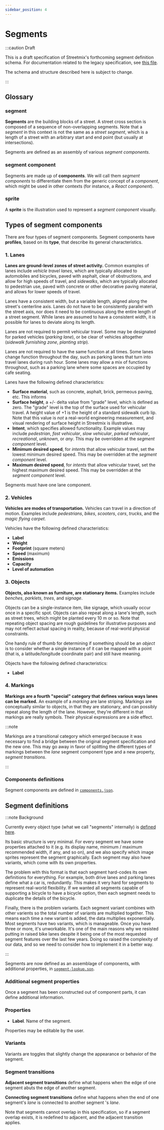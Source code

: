 ```yaml
---
sidebar_position: 4
---
```


# Segments

:::caution Draft

This is a draft specification of Streetmix's forthcoming segment definition schema. For documentation related to the legacy specification, see [this file](https://github.com/streetmix/streetmix/blob/main/client/src/segments/README.md).

The schema and structure described here is subject to change.

:::

## Glossary

### segment

**Segments** are the building blocks of a street. A street cross section is composed of a sequence of non-overlapping segments. Note that a _segment_ in this context is not the same as a _street segment_, which is a length of a street with an arbitrary start and end point (but usually at intersections).

Segments are defined as an assembly of various _segment components_.

### segment component

Segments are made up of **components**. We will call them _segment components_ to differentiate them from the generic concept of a _component_, which might be used in other contexts (for instance, a _React component_).

### sprite

A **sprite** is the illustration used to represent a _segment component_ visually.

## Types of segment components

There are four types of segment components. Segment components have **profiles**, based on its **type**, that describe its general characteristics.

### 1. Lanes

**Lanes are ground-level zones of street activity.** Common examples of lanes include _vehicle travel lanes_, which are typically allocated to automobiles and bicycles, paved with asphalt, clear of obstructions, and allow for high speeds of travel, and _sidewalks_, which are typically allocated to pedestrian use, paved with concrete or other decorative paving material, and allows for lower speeds of travel.

Lanes have a consistent width, but a variable length, aligned along the street's centerline axis. Lanes do not have to be consistently parallel with the street axis, nor does it need to be continuous along the entire length of a street segment. While lanes are assumed to have a consistent width, it is possible for lanes to deviate along its length.

Lanes are not required to permit vehicular travel. Some may be designated for parked vehicles (_parking lane_), or be clear of vehicles altogether (_sidewalk furnishing zone_, _planting strip_).

Lanes are not required to have the same function at all times. Some lanes change function throughout the day, such as parking lanes that turn into travel lanes during rush hour. Some lanes may allow a mix of functions throughout, such as a parking lane where some spaces are occupied by cafe seating.

Lanes have the following defined characteristics:

- **Surface material**, such as concrete, asphalt, brick, permeous paving, etc. This informs
- **Surface height**, a +/- delta value from "grade" level, which is defined as zero. The "grade" level is the top of the surface used for vehicular travel. A height value of +1 is the height of a standard sidewalk curb lip. Note that this value is _not_ a real-world engineering measurement, and visual rendering of surface height in Streetmix is illustrative.
- **Intent**, which specifies allowed functionality. Example values may include _pedestrian_, _fast vehicular_, _slow vehicular_, _parked vehicular_, _recreational_, _unknown_, or _any_. This may be overridden at the _segment component_ level.
- **Minimum desired speed**, for _intents_ that allow vehicular travel, set the lowest minimum desired speed. This may be overridden at the _segment component_ level.
- **Maximum desired speed**, for _intents_ that allow vehicular travel, set the highest maximum desired speed. This may be overridden at the _segment component_ level.

Segments must have one lane component.

### 2. Vehicles

**Vehicles are modes of transportation.** Vehicles can travel in a direction of motion. Examples include _pedestrians_, _bikes_, _scooters_, _cars_, _trucks_, and the _magic flying carpet_.

Vehicles have the following defined characteristics:

- **Label**
- **Weight**
- **Footprint** (square meters)
- **Speed** (maximum)
- **Emissions**
- **Capacity**
- **Level of automation**

### 3. Objects

**Objects, also known as furniture, are stationary items.** Examples include _benches_, _parklets_, _trees_, and _signage_.

Objects can be a single-instance item, like signage, which usually occur once in a specific spot. Objects can also repeat along a lane's length, such as street trees, which might be planted every 10 m or so. Note that repeating object spacing are rough guidelines for illustrative purposes and may not reflect actual spacing in reality, because of real-world physical constraints.

One handy rule of thumb for determining if something should be an _object_ is to consider whether a single instance of it can be mapped with a point (that is, a latitude/longitude coordinate pair) and still have meaning.

Objects have the following defined characteristics:

- **Label**

### 4. Markings

**Markings are a fourth "special" category that defines various ways lanes can be marked.** An example of a _marking_ are lane striping. Markings are conceptually similar to objects, in that they are stationary, and can possibly repeat along the length of the lane. However, they're different in that markings are really symbols. Their physical expressions are a side effect.

:::note

Markings are a transitional category which emerged because it was necessary to find a bridge between the original segment specification and the new one. This may go away in favor of splitting the different types of markings between the _lane_ segment component type and a new property, _segment transitions_.

:::

### Components definitions

Segment components are defined in [`components.json`](https://github.com/streetmix/streetmix/blob/main/client/src/segments/components.json).

## Segment definitions

:::note Background

Currently every object type (what we call "segments" internally) is [defined here](https://github.com/streetmix/streetmix/blob/main/client/src/segments/segment-lookup.json).

Its basic structure is very minimal. For every segment we have some properties attached to it (e.g. its display name, minimum / maximum recommended width, if any, and so on), and we also specify which image sprites represent the segment graphically. Each segment may also have variants, which come with its own properties.

The problem with this format is that each segment hard-codes its own definitions for everything. For example, both drive lanes and parking lanes define what a car is, redundantly. This makes it very hard for segments to represent real-world flexibility. If we wanted all segments capable of supporting a bicycle to have a bicycle option, then each segment needs to duplicate the details of the bicycle.

Finally, there is the problem variants. Each segment variant combines with other varients so the total number of variants are multiplied together. This means each time a new variant is added, the data multiplies exponentially. Most segments have two variants, which is manageable. Once you have three or more, it's unworkable. It's one of the main reasons why we resisted putting in raised bike lanes despite it being one of the most requested segment features over the last few years. Doing so raised the complexity of our data, and so we need to consider how to implement it in a better way.

:::

Segments are now defined as an assemblage of components, with additional properties, in [`segment-lookup.son`](https://github.com/streetmix/streetmix/blob/main/client/src/segments/segment-lookup.json).

### Additional segment properties

Once a segment has been constructed out of component parts, it can define additional information.

### Properties

- **Label**. Name of the segment.

Properties may be editable by the user.

### Variants

Variants are toggles that slightly change the appearance or behavior of the segment.

### Segment transitions

**Adjacent segment transitions** define what happens when the edge of one segment abuts the edge of another segment.

**Connecting segment transitions** define what happens when the end of one segment's _lane_ is connected to another segment 's _lane_.

Note that segments cannot overlap in this specification, so if a segment overlap exists, it is redefined to adjacent, and the adjacent transition applies.

